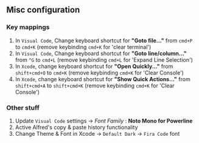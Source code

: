 ## Misc configuration

### Key mappings
1. In `Visual Code`, Change keyboard shortcut for **"Goto file..."** from `cmd+P` to `cmd+K` (remove keybinding `cmd+K` for 'clear terminal')
2. In `Visual Code`, Change keyboard shortcut for **"Goto line/column..."** from `^G` to `cmd+L` (remove keybinding `cmd+L` for 'Expand Line Selection')
3. In `Xcode`, change keyboard shortcut for **"Open Quickly..."** from `shift+cmd+O` to `cmd+K` (remove keybinding `cmd+K` for 'Clear Console')
4. In `Xcode`, change keyboard shortcut for **"Show Quick Actions..."** from `shift+cmd+A` to `shift+cmd+K` (remove keybinding `cmd+K` for 'Clear Console')


### Other stuff
1. Update `Visual Code` settings → *Font Family* : **Noto Mono for Powerline**
2. Active Alfred's copy & paste history functionality
3. Change Theme & Font in Xcode → `Default Dark` → `Fira Code` font

